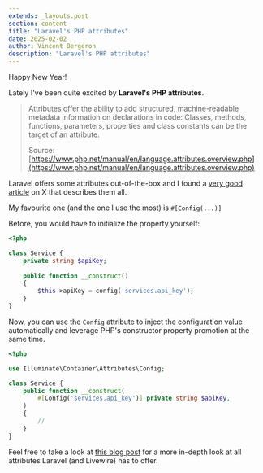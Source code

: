 ```yaml
---
extends: _layouts.post
section: content
title: "Laravel's PHP attributes"
date: 2025-02-02
author: Vincent Bergeron
description: "Laravel's PHP attributes"
---
```

Happy New Year!

Lately I've been quite excited by **Laravel's PHP attributes**.

>Attributes offer the ability to add structured, machine-readable metadata information on declarations in code: Classes, methods, functions, parameters, properties and class constants can be the target of an attribute.
>
> Source: [https://www.php.net/manual/en/language.attributes.overview.php](https://www.php.net/manual/en/language.attributes.overview.php)

Laravel offers some attributes out-of-the-box and I found a [very good article](https://nabilhassen.com/complete-guide-to-laravel-and-livewire-php-attributes-23-attributes) on X that describes them all.

My favourite one (and the one I use the most) is `#[Config(...)]`

Before, you would have to initialize the property yourself:
```php
<?php

class Service {
    private string $apiKey;
    
    public function __construct()
    {
        $this->apiKey = config('services.api_key');
    }
}
```

Now, you can use the `Config` attribute to inject the configuration value automatically and leverage PHP's constructor property promotion at the same time.
```php
<?php

use Illuminate\Container\Attributes\Config;

class Service {
    public function __construct(
        #[Config('services.api_key')] private string $apiKey,
    )
    {
        //
    }
}
```

Feel free to take a look at [this blog post](https://nabilhassen.com/complete-guide-to-laravel-and-livewire-php-attributes-23-attributes) for a more in-depth look at all attributes Laravel (and Livewire) has to offer.
